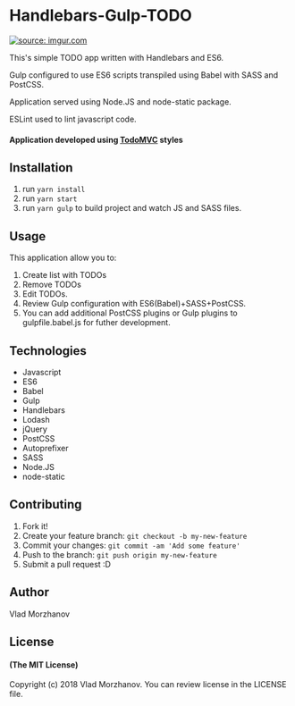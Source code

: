 # Handlebars-Gulp-TODO

<a href="https://imgur.com/Ew3gUFW"><img src="https://i.imgur.com/Ew3gUFW.png" title="source: imgur.com" /></a>

<p>This's simple TODO app written with Handlebars and ES6.</p>
<p>Gulp configured to use ES6 scripts transpiled using Babel with SASS and PostCSS.
<p>Application served using Node.JS and node-static package.
<p>ESLint used to lint javascript code.

#### Application developed using <a href="http://todomvc.com/">TodoMVC</a> styles

## Installation

1. run `yarn install`
2. run `yarn start`
3. run `yarn gulp` to build project and watch JS and SASS files.

## Usage

This application allow you to:
1. Create list with TODOs
2. Remove TODOs
3. Edit TODOs.
4. Review Gulp configuration with ES6(Babel)+SASS+PostCSS.
5. You can add additional PostCSS plugins or Gulp plugins to gulpfile.babel.js for futher development.

## Technologies

* Javascript
* ES6
* Babel
* Gulp
* Handlebars
* Lodash
* jQuery
* PostCSS
* Autoprefixer
* SASS
* Node.JS
* node-static

## Contributing

1. Fork it!
2. Create your feature branch: `git checkout -b my-new-feature`
3. Commit your changes: `git commit -am 'Add some feature'`
4. Push to the branch: `git push origin my-new-feature`
5. Submit a pull request :D

## Author

Vlad Morzhanov

## License

#### (The MIT License)

Copyright (c) 2018 Vlad Morzhanov.
You can review license in the LICENSE file.
